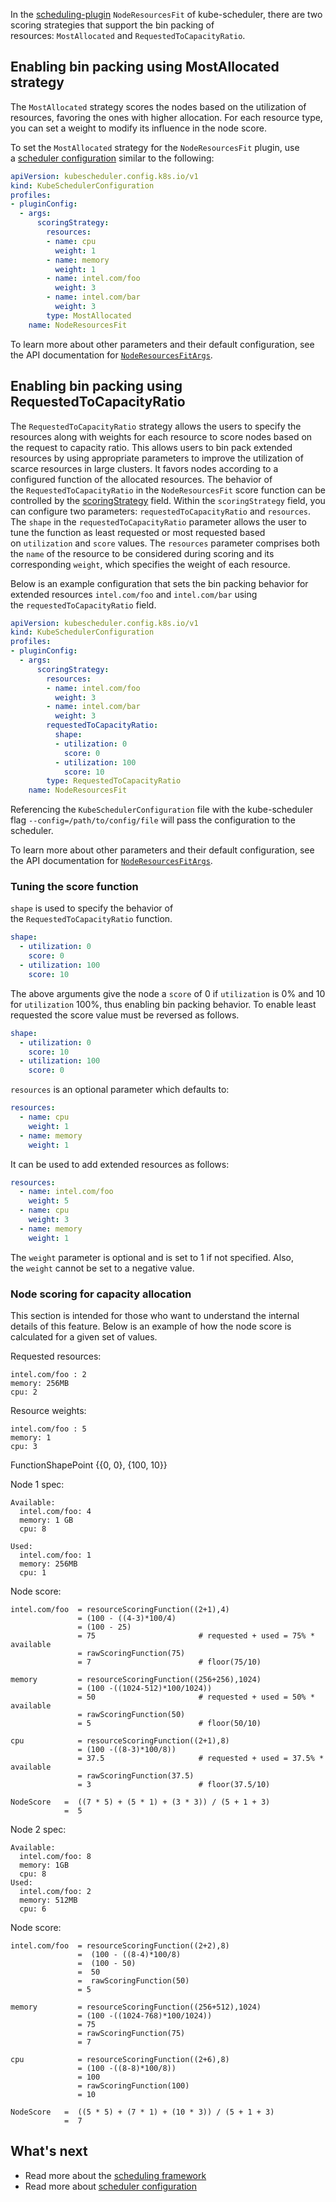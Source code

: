 In the [scheduling-plugin](https://kubernetes.io/docs/reference/scheduling/config/#scheduling-plugins) `NodeResourcesFit` of kube-scheduler, there are two scoring strategies that support the bin packing of resources: `MostAllocated` and `RequestedToCapacityRatio`.

## Enabling bin packing using MostAllocated strategy[](https://kubernetes.io/docs/concepts/scheduling-eviction/resource-bin-packing/#enabling-bin-packing-using-mostallocated-strategy)

The `MostAllocated` strategy scores the nodes based on the utilization of resources, favoring the ones with higher allocation. For each resource type, you can set a weight to modify its influence in the node score.

To set the `MostAllocated` strategy for the `NodeResourcesFit` plugin, use a [scheduler configuration](https://kubernetes.io/docs/reference/scheduling/config/) similar to the following:

```yaml
apiVersion: kubescheduler.config.k8s.io/v1
kind: KubeSchedulerConfiguration
profiles:
- pluginConfig:
  - args:
      scoringStrategy:
        resources:
        - name: cpu
          weight: 1
        - name: memory
          weight: 1
        - name: intel.com/foo
          weight: 3
        - name: intel.com/bar
          weight: 3
        type: MostAllocated
    name: NodeResourcesFit
```

To learn more about other parameters and their default configuration, see the API documentation for [`NodeResourcesFitArgs`](https://kubernetes.io/docs/reference/config-api/kube-scheduler-config.v1/#kubescheduler-config-k8s-io-v1-NodeResourcesFitArgs).

## Enabling bin packing using RequestedToCapacityRatio[](https://kubernetes.io/docs/concepts/scheduling-eviction/resource-bin-packing/#enabling-bin-packing-using-requestedtocapacityratio)

The `RequestedToCapacityRatio` strategy allows the users to specify the resources along with weights for each resource to score nodes based on the request to capacity ratio. This allows users to bin pack extended resources by using appropriate parameters to improve the utilization of scarce resources in large clusters. It favors nodes according to a configured function of the allocated resources. The behavior of the `RequestedToCapacityRatio` in the `NodeResourcesFit` score function can be controlled by the [scoringStrategy](https://kubernetes.io/docs/reference/config-api/kube-scheduler-config.v1/#kubescheduler-config-k8s-io-v1-ScoringStrategy) field. Within the `scoringStrategy` field, you can configure two parameters: `requestedToCapacityRatio` and `resources`. The `shape` in the `requestedToCapacityRatio` parameter allows the user to tune the function as least requested or most requested based on `utilization` and `score` values. The `resources` parameter comprises both the `name` of the resource to be considered during scoring and its corresponding `weight`, which specifies the weight of each resource.

Below is an example configuration that sets the bin packing behavior for extended resources `intel.com/foo` and `intel.com/bar` using the `requestedToCapacityRatio` field.

```yaml
apiVersion: kubescheduler.config.k8s.io/v1
kind: KubeSchedulerConfiguration
profiles:
- pluginConfig:
  - args:
      scoringStrategy:
        resources:
        - name: intel.com/foo
          weight: 3
        - name: intel.com/bar
          weight: 3
        requestedToCapacityRatio:
          shape:
          - utilization: 0
            score: 0
          - utilization: 100
            score: 10
        type: RequestedToCapacityRatio
    name: NodeResourcesFit
```

Referencing the `KubeSchedulerConfiguration` file with the kube-scheduler flag `--config=/path/to/config/file` will pass the configuration to the scheduler.

To learn more about other parameters and their default configuration, see the API documentation for [`NodeResourcesFitArgs`](https://kubernetes.io/docs/reference/config-api/kube-scheduler-config.v1/#kubescheduler-config-k8s-io-v1-NodeResourcesFitArgs).

### Tuning the score function[](https://kubernetes.io/docs/concepts/scheduling-eviction/resource-bin-packing/#tuning-the-score-function)

`shape` is used to specify the behavior of the `RequestedToCapacityRatio` function.

```yaml
shape:
  - utilization: 0
    score: 0
  - utilization: 100
    score: 10
```

The above arguments give the node a `score` of 0 if `utilization` is 0% and 10 for `utilization` 100%, thus enabling bin packing behavior. To enable least requested the score value must be reversed as follows.

```yaml
shape:
  - utilization: 0
    score: 10
  - utilization: 100
    score: 0
```

`resources` is an optional parameter which defaults to:

```yaml
resources:
  - name: cpu
    weight: 1
  - name: memory
    weight: 1
```

It can be used to add extended resources as follows:

```yaml
resources:
  - name: intel.com/foo
    weight: 5
  - name: cpu
    weight: 3
  - name: memory
    weight: 1
```

The `weight` parameter is optional and is set to 1 if not specified. Also, the `weight` cannot be set to a negative value.

### Node scoring for capacity allocation[](https://kubernetes.io/docs/concepts/scheduling-eviction/resource-bin-packing/#node-scoring-for-capacity-allocation)

This section is intended for those who want to understand the internal details of this feature. Below is an example of how the node score is calculated for a given set of values.

Requested resources:

```
intel.com/foo : 2
memory: 256MB
cpu: 2
```

Resource weights:

```
intel.com/foo : 5
memory: 1
cpu: 3
```

FunctionShapePoint {{0, 0}, {100, 10}}

Node 1 spec:

```
Available:
  intel.com/foo: 4
  memory: 1 GB
  cpu: 8

Used:
  intel.com/foo: 1
  memory: 256MB
  cpu: 1
```

Node score:

```
intel.com/foo  = resourceScoringFunction((2+1),4)
               = (100 - ((4-3)*100/4)
               = (100 - 25)
               = 75                       # requested + used = 75% * available
               = rawScoringFunction(75)
               = 7                        # floor(75/10)

memory         = resourceScoringFunction((256+256),1024)
               = (100 -((1024-512)*100/1024))
               = 50                       # requested + used = 50% * available
               = rawScoringFunction(50)
               = 5                        # floor(50/10)

cpu            = resourceScoringFunction((2+1),8)
               = (100 -((8-3)*100/8))
               = 37.5                     # requested + used = 37.5% * available
               = rawScoringFunction(37.5)
               = 3                        # floor(37.5/10)

NodeScore   =  ((7 * 5) + (5 * 1) + (3 * 3)) / (5 + 1 + 3)
            =  5
```

Node 2 spec:

```
Available:
  intel.com/foo: 8
  memory: 1GB
  cpu: 8
Used:
  intel.com/foo: 2
  memory: 512MB
  cpu: 6
```

Node score:

```
intel.com/foo  = resourceScoringFunction((2+2),8)
               =  (100 - ((8-4)*100/8)
               =  (100 - 50)
               =  50
               =  rawScoringFunction(50)
               = 5

memory         = resourceScoringFunction((256+512),1024)
               = (100 -((1024-768)*100/1024))
               = 75
               = rawScoringFunction(75)
               = 7

cpu            = resourceScoringFunction((2+6),8)
               = (100 -((8-8)*100/8))
               = 100
               = rawScoringFunction(100)
               = 10

NodeScore   =  ((5 * 5) + (7 * 1) + (10 * 3)) / (5 + 1 + 3)
            =  7
```

## What's next[](https://kubernetes.io/docs/concepts/scheduling-eviction/resource-bin-packing/#what-s-next)

- Read more about the [scheduling framework](https://kubernetes.io/docs/concepts/scheduling-eviction/scheduling-framework/)
- Read more about [scheduler configuration](https://kubernetes.io/docs/reference/scheduling/config/)
